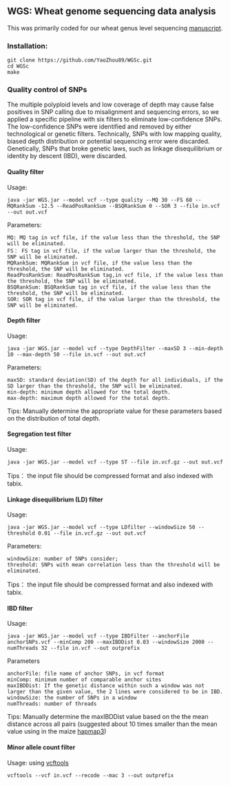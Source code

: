 ## WGS: Wheat genome sequencing data analysis

This was primarily coded for our wheat genus level sequencing [manuscript](https://www.biorxiv.org/content/10.1101/2020.03.21.001362v1).

### Installation:

    git clone https://github.com/YaoZhou89/WGSc.git
    cd WGSc
    make
### Quality control of SNPs 

The multiple polyploid levels and low coverage of depth may cause false positives in SNP calling due to misalignment and sequencing errors, so we applied a specific pipeline with six filters to eliminate low-confidence SNPs. The low-confidence SNPs were identified and removed by either technological or genetic filters. Technically, SNPs with low mapping quality, biased depth distribution or potential sequencing error were discarded. Genetically, SNPs that broke genetic laws, such as linkage disequilibrium or identity by descent (IBD), were discarded.

#### Quality filter

Usage:

```shell
java -jar WGS.jar --model vcf --type quality --MQ 30 --FS 60 --MQRankSum -12.5 --ReadPosRankSum --BSQRankSum 0 --SOR 3 --file in.vcf --out out.vcf
```

Parameters:

```
MQ: MQ tag in vcf file, if the value less than the threshold, the SNP will be eliminated.
FS： FS tag in vcf file, if the value larger than the threshold, the SNP will be eliminated.
MQRankSum: MQRankSum in vcf file, if the value less than the threshold, the SNP will be eliminated.
ReadPosRankSum: ReadPosRankSum tag,in vcf file, if the value less than the threshold, the SNP will be eliminated.
BSQRankSum: BSQRankSum tag in vcf file, if the value less than the threshold, the SNP will be eliminated.
SOR: SOR tag in vcf file, if the value larger than the threshold, the SNP will be eliminated.
```

#### Depth filter

Usage:

```shell
java -jar WGS.jar --model vcf --type DepthFilter --maxSD 3 --min-depth 10 --max-depth 50 --file in.vcf --out out.vcf
```

Parameters:

```shell
maxSD: standard deviation(SD) of the depth for all individuals, if the SD larger than the threshold, the SNP will be eliminated.
min-depth: minimum depth allowed for the total depth.
max-depth: maximum depth allowed for the total depth.
```

Tips:  Manually determine the appropriate value for these parameters based on the distribution of total depth.

#### Segregation test filter

Usage:

```shell
java -jar WGS.jar --model vcf --type ST --file in.vcf.gz --out out.vcf
```

Tips： the input file should be compressed format and also indexed with tabix.

#### Linkage disequilibrium (LD) filter

Usage:

```shell
java -jar WGS.jar --model vcf --type LDfilter --windowSize 50 --threshold 0.01 --file in.vcf.gz --out out.vcf
```

Parameters:

```shell
windowSize: number of SNPs consider;
threshold: SNPs with mean correlation less than the threshold will be eliminated.
```

Tips： the input file should be compressed format and also indexed with tabix.

#### IBD filter

Usage:

```shell
java -jar WGS.jar --model vcf --type IBDfilter --anchorFile anchorSNPs.vcf --minComp 200 --maxIBDDist 0.03 --windowSize 2000 --numThreads 32 --file in.vcf --out outprefix
```

Parameters

```shell
anchorFile: file name of anchor SNPs, in vcf format
minComp: minimum number of comparable anchor sites
maxIBDDist: If the genetic distance within such a window was not larger than the given value, the 2 lines were considered to be in IBD. 
windowSize: the number of SNPs in a window 
numThreads: number of threads
```

Tips: Manually determine the maxIBDDist value based on the the mean distance across all pairs (suggested about 10 times smaller than the mean value using in the maize [hapmap3](https://academic.oup.com/gigascience/article/7/4/gix134/4782225))

#### Minor allele count filter

Usage: using [vcftools](http://vcftools.sourceforge.net/)

```shell
vcftools --vcf in.vcf --recode --mac 3 --out outprefix
```

